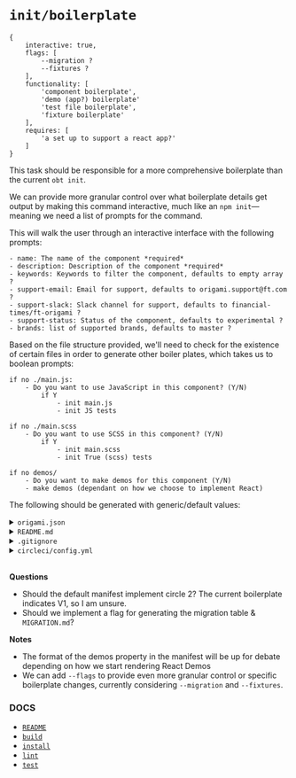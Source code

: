 # `init/boilerplate`

```
{
	interactive: true,
	flags: [
		--migration ?
		--fixtures ?
	],
	functionality: [
		'component boilerplate',
		'demo (app?) boilerplate'
		'test file boilerplate',
		'fixture boilerplate'
	],
	requires: [
		'a set up to support a react app?'
	]
}
```

This task should be responsible for a more comprehensive boilerplate than the current `obt init`.

We can provide more granular control over what boilerplate details get output by making this command interactive, much like an `npm init`—meaning we need a list of prompts for the command.

This will walk the user through an interactive interface with the following prompts:
```
- name: The name of the component *required*
- description: Description of the component *required*
- keywords: Keywords to filter the component, defaults to empty array ?
- support-email: Email for support, defaults to origami.support@ft.com ?
- support-slack: Slack channel for support, defaults to financial-times/ft-origami ?
- support-status: Status of the component, defaults to experimental ?
- brands: list of supported brands, defaults to master ?
```

Based on the file structure provided, we'll need to check for the existence of certain files in order to generate other boiler plates, which takes us to boolean prompts:

```
if no ./main.js:
	- Do you want to use JavaScript in this component? (Y/N)
		if Y
			- init main.js
			- init JS tests

if no ./main.scss
	- Do you want to use SCSS in this component? (Y/N)
		if Y
			- init main.scss
			- init True (scss) tests

if no demos/
	- Do you want to make demos for this component (Y/N)
	- make demos (dependant on how we choose to implement React)
```

The following should be generated with generic/default values:
<details>
	<summary><code>origami.json</code></summary>
	<pre><code>{
	"origamiType": "module",
	"origamiCategory": "components",
	"origamiVersion": 1,
	"support": "https://github.com/Financial-Times/[COMPONENT_NAME]/issues",
	"browserFeatures": {},
	"ci": {
		"circle":  "https://circleci.com/api/[VERSION?]/project/Financial-Times/[COMPONENT_NAME]"
	},
	"demosDefaults": {
		"sass": "demos/src/demo.scss",
		"js": "demos/src/demo.js",
		"documentClasses": "",
		"dependencies": ""
	},
	"demos": [
		{
			"title": "A Useful Demo",
			"name": "demo",
			"template": "demos/src/demo.mustache",
			"description": "Description of the demo"
		},
		{
			"title": "Pa11y",
			"name": "pa11y",
			"template": "demos/src/pa11y.mustache",
			"description": "Accessibility test will be run against this demo",
			"hidden": true
		}
	]
}
</code></pre>
</details>


<details>
	<summary><code>README.md</code></summary>
	<pre><code>
	\# [COMPONENT_NAME] [CircleCI badge]
	// A short description of what this component does.
	// A table of contents to help people find thing
		\- Markup
		\- JavaScript
		\- Sass
		\- Contact
		\- License
	// Whatever usage instructions your component has. We've broken this down by Markup, JavaScript and Sass, but it depends how complex your component is.
	<br>
	\#\# Markup
	//Common templating can go here, especially if there is only one template, but people can always check the demos for more.
	//Remember to start your codeblocks with three backticks and "html" so your markup is syntax highlighted correctly.
	\`\`\`html
	<div data-o-component="[COMPONENT_NAME]" class='[COMPONENT_NAME]'\>
		//...
	</div\>
	\`\`\`
	<br>
	\#\# JavaScript
	// Remember to start your codeblocks with three backticks and "js" so your js is syntax highlighted correctly.
	//Though it's not practical to repeat every aspect of Origami modules convention for every component, **A LOT** of people get tripped up by modules not auto initialising, so this line is useful if you have JavaScript:
	No code will run automatically unless you are using the Build Service.
	You must either construct an '[COMPONENT_NAME]' object or fire the 'o.DOMContentLoaded' event, which [COMPONENT_NAME] listens for.
	<br>
	\#\#\#Constructing an [COMPONENT_NAME]
	\`\`\`js
	const [CAPITALIZED_COMPONENT_NAME] = require('[COMPONENT_NAME]');
	[CAPITALIZED_COMPONENT_NAME].init();
	\`\`\`
	<br>
	\#\#\# Firing an oDomContentLoaded event
	\`\`\`js
	require('[COMPONENT_NAME]');
	document.addEventListener('DOMContentLoaded', function() {
		document.dispatchEvent(new CustomEvent('o.DOMContentLoaded'));
	});
	\`\`\`
	<br>
	\#\# Sass
	// Remember to start your codeblocks with three backticks and "sass" so your markup is syntax highlighted correctly.
	<br>
	You can include all styles and variations of this component by calling:
	\`\`\`sass
	@include [COMPONENT_NAME]();
	\`\`\`
	<br>
	You can also be more specific about which styles and variations you would like to output by using an  '$opts' map:
	<br>
	\`\`\`sass
	@include [COMPONENT_NAME]($opts: (
		// fill out the opts map here
		));
	\`\`\`
	<br>
	\#\# Contributing
	// If your component is particularly complicated (image sets fall into this category) then a contributing section or even a contributing.md might be useful
	<br>
	Contact
	If you have any questions or comments about this component, or need help using it, please either [raise an issue](https://github.com/Financial-Times/[COMPONENT_NAME]/issues), visit [SLACK_CHANNEL](https://financialtimes.slack.com/messages/[SLACK_CHANNEL]/) or email [SUPPORT_EMAIL](mailto:[SUPPORT_EMAIL]).
	<br>
	\#\# Licence
	This software is published by the Financial Times under the [MIT licence](http://opensource.org/licenses/MIT).
	</code></pre>
</details>


<details>
	<summary><code>.gitignore</code></summary>
	<pre><code>.DS_Store
.env
/.sass-cache/
/bower_components/
/node_modules/
/build/
.idea/
/demos/local
/coverage</code></pre>
</details>


<details>
	<summary><code>circleci/config.yml</code></summary>
	<pre><code>version: 2
jobs:
  test:
    docker:
      \- image: circleci/node:8-browsers
    steps:
      \- checkout
      \- run:
          name: Ensure package.json exists for caching
          command: if [[ ! -f package.json ]]; then echo "{}" > package.json; fi
      \- run:
          name: Ensure bower.json exists for caching
          command: if [[ ! -f bower.json ]]; then echo "{}" > bower.json; fi
      \- restore_cache:
          key: dependency-cache-{{ checksum "package.json" }}-{{ checksum "bower.json" }}
      \- run:
          name: Install dependencies
          command: npx origami-build-tools@^7 install
      \- save_cache:
          key: dependency-cache-{{ checksum "package.json" }}-{{ checksum "bower.json" }}
          paths:
            \- node_modules
            \- bower_components
      \- run:
          name: Build accessibility testing demo
          command: npx origami-build-tools@^7 demo --demo-filter pa11y --suppress-errors
      \- run:
          name: Run linters
          command: npx origami-build-tools@^7 verify
      \- run:
          name: Run tests
          command: npx origami-build-tools@^7 test
workflows:
  version: 2
  test:
    jobs:
      \- test</code></pre>
</details>

<br>

**Questions**
- Should the default manifest implement circle 2? The current boilerplate indicates V1, so I am unsure.
- Should we implement a flag for generating the migration table & `MIGRATION.md`?

**Notes**
- The format of the demos property in the manifest will be up for debate depending on how we start rendering React Demos
- We can add `--flags` to provide even more granular control or specific boilerplate changes, currently considering `--migration` and `--fixtures`.

### DOCS

- [`README`](../README.md)
- [`build`](./BUILD.md)
- [`install`](./INSTALL.md)
- [`lint`](./LINT.md)
- [`test`](./TEST.md)
